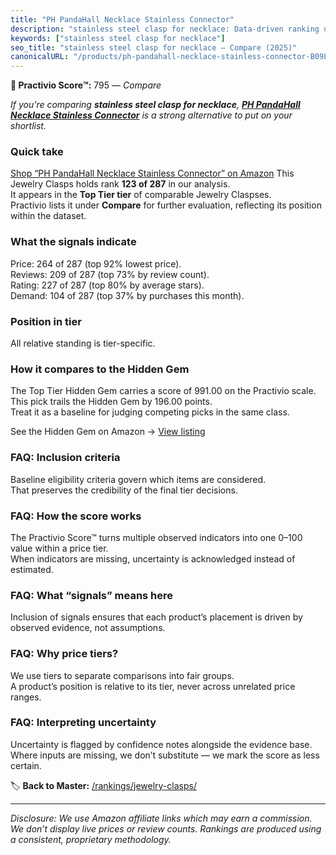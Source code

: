 ```yaml
---
title: "PH PandaHall Necklace Stainless Connector"
description: "stainless steel clasp for necklace: Data-driven ranking using the Practivio Score™. Positioned by quality, value, demand, findability, momentum."
keywords: ["stainless steel clasp for necklace"]
seo_title: "stainless steel clasp for necklace — Compare (2025)"
canonicalURL: "/products/ph-pandahall-necklace-stainless-connector-B09LLPY241/"
---
```


**🛒 Practivio Score™:** 795 — _Compare_


*If you're comparing **stainless steel clasp for necklace**, **[PH PandaHall Necklace Stainless Connector](https://www.amazon.com/dp/B09LLPY241?tag=practivio-20)** is a strong alternative to put on your shortlist.*
### Quick take
[Shop “PH PandaHall Necklace Stainless Connector” on Amazon](https://www.amazon.com/dp/B09LLPY241?tag=practivio-20)
This Jewelry Clasps holds rank **123 of 287** in our analysis.  
It appears in the **Top Tier tier** of comparable Jewelry Claspses.  
Practivio lists it under **Compare** for further evaluation, reflecting its position within the dataset.

### What the signals indicate
Price: 264 of 287 (top 92% lowest price).  
Reviews: 209 of 287 (top 73% by review count).  
Rating: 227 of 287 (top 80% by average stars).  
Demand: 104 of 287 (top 37% by purchases this month).

### Position in tier
All relative standing is tier-specific.

### How it compares to the Hidden Gem
The Top Tier Hidden Gem carries a score of 991.00 on the Practivio scale.  
This pick trails the Hidden Gem by 196.00 points.  
Treat it as a baseline for judging competing picks in the same class.  

See the Hidden Gem on Amazon → [View listing](https://www.amazon.com/dp/B07GSR72TJ?tag=practivio-20)

### FAQ: Inclusion criteria
Baseline eligibility criteria govern which items are considered.  
That preserves the credibility of the final tier decisions.

### FAQ: How the score works
The Practivio Score™ turns multiple observed indicators into one 0–100 value within a price tier.  
When indicators are missing, uncertainty is acknowledged instead of estimated.

### FAQ: What “signals” means here
Inclusion of signals ensures that each product’s placement is driven by observed evidence, not assumptions.

### FAQ: Why price tiers?
We use tiers to separate comparisons into fair groups.  
A product’s position is relative to its tier, never across unrelated price ranges.

### FAQ: Interpreting uncertainty
Uncertainty is flagged by confidence notes alongside the evidence base.  
Where inputs are missing, we don’t substitute — we mark the score as less certain.

<!-- Missing template for Compare/CompareWithinPriceClass -->


🏷️ **Back to Master:** [/rankings/jewelry-clasps/](/rankings/jewelry-clasps/)

---
_Disclosure: We use Amazon affiliate links which may earn a commission. We don’t display live prices or review counts. Rankings are produced using a consistent, proprietary methodology._
